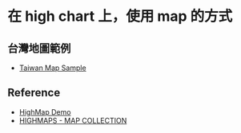 # 在 high chart 上，使用 map 的方式

## 台灣地圖範例
  * [Taiwan Map Sample](https://jsfiddle.net/gh/get/library/pure/highslide-software/highcharts.com/tree/master/samples/mapdata/countries/tw/tw-all)

## Reference
  * [HighMap Demo](https://www.highcharts.com/maps/demo)
  * [HIGHMAPS - MAP COLLECTION](https://code.highcharts.com/mapdata/)

